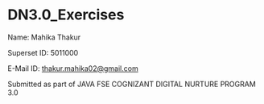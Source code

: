 # DN3.0_Exercises
Name: Mahika Thakur

Superset ID: 5011000

E-Mail ID: thakur.mahika02@gmail.com

Submitted as part of JAVA FSE COGNIZANT DIGITAL NURTURE PROGRAM 3.0
